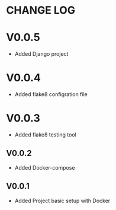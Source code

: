 # CHANGE LOG

# V0.0.5
- Added Django project

# V0.0.4
- Added flake8 configration file

# V0.0.3
- Added flake8 testing tool

## V0.0.2
- Added Docker-compose

## V0.0.1
- Added Project basic setup with Docker